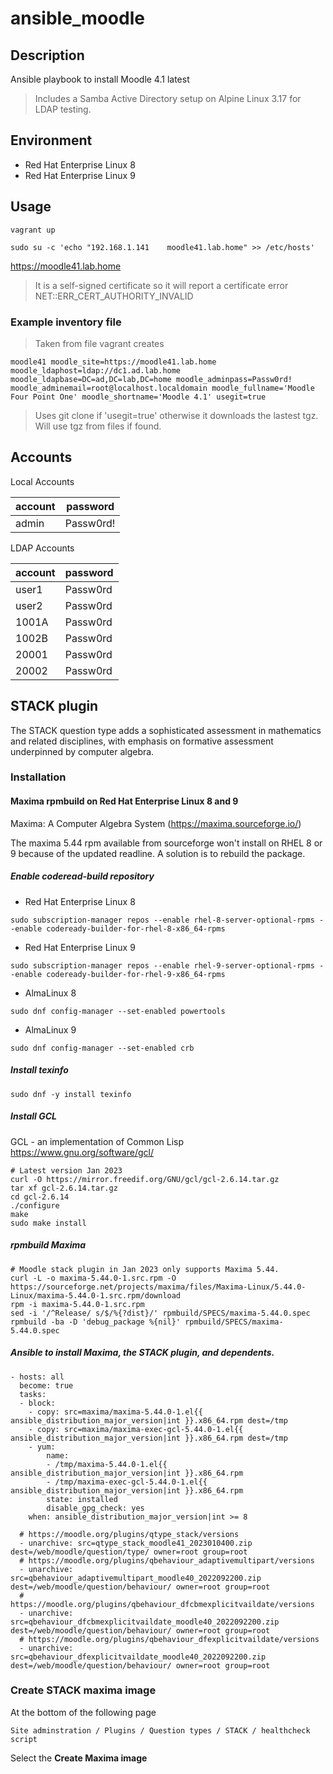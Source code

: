 # ansible_moodle

## Description

Ansible playbook to install Moodle 4.1 latest

> Includes a Samba Active Directory setup on Alpine Linux 3.17 for LDAP testing.

## Environment

- Red Hat Enterprise Linux 8
- Red Hat Enterprise Linux 9

## Usage

```
vagrant up
```

```
sudo su -c 'echo "192.168.1.141    moodle41.lab.home" >> /etc/hosts'
```

https://moodle41.lab.home

> It is a self-signed certificate so it will report a certificate error NET::ERR_CERT_AUTHORITY_INVALID


### Example inventory file

> Taken from file vagrant creates

```
moodle41 moodle_site=https://moodle41.lab.home moodle_ldaphost=ldap://dc1.ad.lab.home moodle_ldapbase=DC=ad,DC=lab,DC=home moodle_adminpass=Passw0rd! moodle_adminemail=root@localhost.localdomain moodle_fullname='Moodle Four Point One' moodle_shortname='Moodle 4.1' usegit=true
```

> Uses git clone if 'usegit=true' otherwise it downloads the lastest tgz. Will use tgz from files if found.

## Accounts

Local Accounts

| account | password |
|---|---|
| admin | Passw0rd! |

LDAP Accounts

| account | password |
|---|---|
| user1 | Passw0rd |
| user2 | Passw0rd |
| 1001A | Passw0rd |
| 1002B | Passw0rd |
| 20001 | Passw0rd |
| 20002 | Passw0rd |


## STACK plugin

The STACK question type adds a sophisticated assessment in mathematics and related disciplines, with emphasis on formative assessment underpinned by computer algebra.

### Installation

#### Maxima rpmbuild on Red Hat Enterprise Linux 8 and 9

Maxima: A Computer Algebra System (https://maxima.sourceforge.io/)

The maxima 5.44 rpm available from sourceforge won't install on RHEL 8 or 9 because of the updated readline. A solution is to rebuild the package.

##### Enable coderead-build repository

- Red Hat Enterprise Linux 8
```
sudo subscription-manager repos --enable rhel-8-server-optional-rpms --enable codeready-builder-for-rhel-8-x86_64-rpms
```

- Red Hat Enterprise Linux 9
```
sudo subscription-manager repos --enable rhel-9-server-optional-rpms --enable codeready-builder-for-rhel-9-x86_64-rpms
```

- AlmaLinux 8
```
sudo dnf config-manager --set-enabled powertools
```

- AlmaLinux 9
```
sudo dnf config-manager --set-enabled crb
```

##### Install texinfo

```
sudo dnf -y install texinfo
```

##### Install GCL

GCL - an implementation of Common Lisp
https://www.gnu.org/software/gcl/

```
# Latest version Jan 2023
curl -O https://mirror.freedif.org/GNU/gcl/gcl-2.6.14.tar.gz
tar xf gcl-2.6.14.tar.gz
cd gcl-2.6.14
./configure
make
sudo make install
```

##### rpmbuild Maxima

```
# Moodle stack plugin in Jan 2023 only supports Maxima 5.44.
curl -L -o maxima-5.44.0-1.src.rpm -O https://sourceforge.net/projects/maxima/files/Maxima-Linux/5.44.0-Linux/maxima-5.44.0-1.src.rpm/download
rpm -i maxima-5.44.0-1.src.rpm
sed -i '/^Release/ s/$/%{?dist}/' rpmbuild/SPECS/maxima-5.44.0.spec
rpmbuild -ba -D 'debug_package %{nil}' rpmbuild/SPECS/maxima-5.44.0.spec
```

##### Ansible to install Maxima, the STACK plugin, and dependents.

```
- hosts: all
  become: true
  tasks:
  - block:
    - copy: src=maxima/maxima-5.44.0-1.el{{ ansible_distribution_major_version|int }}.x86_64.rpm dest=/tmp
    - copy: src=maxima/maxima-exec-gcl-5.44.0-1.el{{ ansible_distribution_major_version|int }}.x86_64.rpm dest=/tmp
    - yum:
        name:
        - /tmp/maxima-5.44.0-1.el{{ ansible_distribution_major_version|int }}.x86_64.rpm
        - /tmp/maxima-exec-gcl-5.44.0-1.el{{ ansible_distribution_major_version|int }}.x86_64.rpm
        state: installed
        disable_gpg_check: yes
    when: ansible_distribution_major_version|int >= 8

  # https://moodle.org/plugins/qtype_stack/versions
  - unarchive: src=qtype_stack_moodle41_2023010400.zip dest=/web/moodle/question/type/ owner=root group=root
  # https://moodle.org/plugins/qbehaviour_adaptivemultipart/versions
  - unarchive: src=qbehaviour_adaptivemultipart_moodle40_2022092200.zip dest=/web/moodle/question/behaviour/ owner=root group=root
  # https://moodle.org/plugins/qbehaviour_dfcbmexplicitvaildate/versions
  - unarchive: src=qbehaviour_dfcbmexplicitvaildate_moodle40_2022092200.zip dest=/web/moodle/question/behaviour/ owner=root group=root
  # https://moodle.org/plugins/qbehaviour_dfexplicitvaildate/versions
  - unarchive: src=qbehaviour_dfexplicitvaildate_moodle40_2022092200.zip dest=/web/moodle/question/behaviour/ owner=root group=root
```

### Create STACK maxima image

At the bottom of the following page

```
Site adminstration / Plugins / Question types / STACK / healthcheck script
```

Select the **Create Maxima image**
